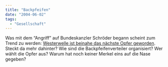 ```yaml
---
title: "Backpfeifen"
date: "2004-06-02"
tags:
  - "Gesellschaft"
---
```


Was mit dem “Angriff” auf Bundeskanzler Schröder begann scheint zum Trend zu werden: [Westerwelle ist beinahe das nächste Opfer geworden](http://www.ln-online.de/news/archiv/?id=1414033). Steckt da mehr dahinter? Wie sind die Backpfeifenverteiler organisiert? Wer wählt die Opfer aus? Warum hat noch keiner Merkel eins auf die Nase gegeben?
